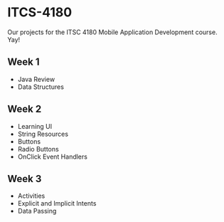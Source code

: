 # ITCS-4180
Our projects for the ITSC 4180 Mobile Application Development course. Yay!

## Week 1
* Java Review  
* Data Structures

## Week 2
* Learning UI  
* String Resources  
* Buttons  
* Radio Buttons  
* OnClick Event Handlers  

## Week 3
* Activities  
* Explicit and Implicit Intents  
* Data Passing
